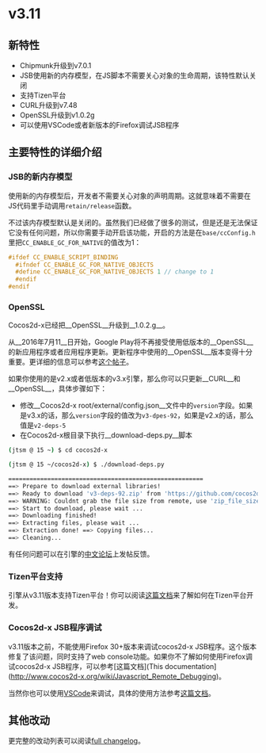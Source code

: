 # v3.11

## 新特性

* Chipmunk升级到v7.0.1
* JSB使用新的内存模型，在JS脚本不需要关心对象的生命周期，该特性默认关闭
* 支持Tizen平台
* CURL升级到v7.48
* OpenSSL升级到v1.0.2g
* 可以使用VSCode或者新版本的Firefox调试JSB程序

## 主要特性的详细介绍

### JSB的新内存模型

使用新的内存模型后，开发者不需要关心对象的声明周期。这就意味着不需要在JS代码里手动调用`retain/release`函数。

不过该内存模型默认是关闭的。虽然我们已经做了很多的测试，但是还是无法保证它没有任何问题，所以你需要手动开启该功能，开启的方法是在`base/ccConfig.h`里把`CC_ENABLE_GC_FOR_NATIVE`的值改为1：

```c++
#ifdef CC_ENABLE_SCRIPT_BINDING
  #ifndef CC_ENABLE_GC_FOR_NATIVE_OBJECTS
  #define CC_ENABLE_GC_FOR_NATIVE_OBJECTS 1 // change to 1
  #endif
#endif
```

### OpenSSL
Cocos2d-x已经把__OpenSSL__升级到__1.0.2.g__。

从__2016年7月11__日开始，Google Play将不再接受使用低版本的__OpenSSL__的新应用程序或者应用程序更新。更新程序中使用的__OpenSSL__版本变得十分重要。更详细的信息可以参考[这个帖子](http://discuss.cocos2d-x.org/t/openssl-problem-again/28270)。

如果你使用的是v2.x或者低版本的v3.x引擎，那么你可以只更新__CURL__和__OpenSSL__，具体步骤如下：

* 修改__Cocos2d-x root/external/config.json__文件中的`version`字段。如果是v3.x的话，那么`version`字段的值改为`v3-dpes-92`，如果是v2.x的话，那么值是`v2-deps-5`
* 在Cocos2d-x根目录下执行__download-deps.py__脚本

```sh
(jtsm @ 15 ~) $ cd cocos2d-x

(jtsm @ 15 ~/cocos2d-x) $ ./download-deps.py

=======================================================
==> Prepare to download external libraries!
==> Ready to download 'v3-deps-92.zip' from 'https://github.com/cocos2d/cocos2d-x-3rd-party-libs-bin/archive/v3-deps-92.zip'
==> WARNING: Couldnt grab the file size from remote, use 'zip_file_size' section in '/Users/jtsm/Chukong-Inc/cocos2d-x/external/config.json'
==> Start to download, please wait ...
==> Downloading finished!
==> Extracting files, please wait ...
==> Extraction done! ==> Copying files...
==> Cleaning...
```
有任何问题可以在引擎的[中文论坛](http://forum.cocos.com/)上发帖反馈。

### Tizen平台支持
引擎从v3.11版本支持Tizen平台！你可以阅读[这篇文档](http://cocos2d-x.org/docs/static-pages/installation.html)来了解如何在Tizen平台开发。

### Cocos2d-x JSB程序调试

v3.11版本之前，不能使用Firefox 30+版本来调试cocos2d-x JSB程序。这个版本修复了该问题，同时支持了web console功能。如果你不了解如何使用Firefox调试cocos2d-x JSB程序，可以参考[这篇文档](This documentation](http://www.cocos2d-x.org/wiki/Javascript_Remote_Debugging)。

当然你也可以使用[VSCode](https://code.visualstudio.com/)来调试，具体的使用方法参考[这篇文档](http://discuss.cocos2d-x.org/t/use-vscode-to-debug-cocos2d-x-jsb-programs/27588)。

## 其他改动
更完整的改动列表可以阅读[full changelog](https://github.com/cocos2d/cocos2d-x/blob/v3/CHANGELOG)。

